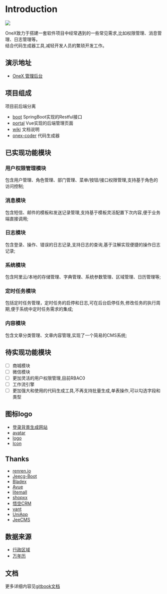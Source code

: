 # Introduction

![](https://cdn4.iconfinder.com/data/icons/space-and-astronomy-1/800/rocket-128.png)

OneX致力于搭建一套软件项目中经常遇到的一些常见需求,比如权限管理、消息管理、日志管理等。  
结合代码生成器工具,减轻开发人员的繁琐开发工作。

## 演示地址

* [OneX 管理后台](http://onex-admin.nb6868.com)

## 项目组成

项目前后端分离

* [boot](https://github.com/zhangchaoxu/onex-boot/tree/master/boot)  SpringBoot实现的Restful接口
* [portal](https://github.com/zhangchaoxu/onex-boot/tree/master/portal) Vue实现的后端管理页面
* [wiki](https://github.com/zhangchaoxu/onex-boot/tree/master/wiki) 文档说明
* [onex-coder](https://github.com/zhangchaoxu/onex-coder) 代码生成器

## 已实现功能模块

### 用户权限管理模块

包含用户管理、角色管理、部门管理、菜单/按钮/接口权限管理,支持基于角色的访问控制;

### 消息模块

包含短信、邮件的模板和发送记录管理,支持基于模板灵活配置下次内容,便于业务端直接调用;

### 日志模块

包含登录、操作、错误的日志记录,支持日志的查询,基于注解实现便捷的操作日志记录;

### 系统模块

包含阿里云/本地的存储管理、字典管理、系统参数管理、区域管理、日历管理等;

### 定时任务模块

包括定时任务管理，定时任务的启停和日志,可在后台启停任务,修改任务的执行周期,便于系统中定时任务需求的集成;

### 内容模块

包含文章分类管理、文章内容管理,实现了一个简易的CMS系统;

## 待实现功能模块

* [ ] 商城模块
* [ ] 微信模块
* [ ] 更加灵活的用户权限管理,目前RBAC0
* [ ] 工作流引擎
* [ ] 更加强大和使用的代码生成工具,不再支持批量生成,单表操作,可以勾选字段和类型

## 图标logo

* [登录背景生成网站](https://trianglify.io)
* [avatar](https://www.iconfinder.com/iconsets/business-avatar-1)
* [logo](https://www.iconfinder.com/icons/2120156/astronaut_astronomy_rocket_science_space_icon)
* [Icon](https://www.iconfont.cn/collections/detail?cid=9402)

## Thanks

* [renren.io](https://www.renren.io/)
* [Jeecg-Boot](http://www.jeecg.com/)
* [Bladex](https://bladex.vip/#/)
* [Avue](https://avuejs.com/)
* [litemall](https://github.com/linlinjava/litemall)
* [shopxx](https://www.shopxx.net/products/shopxx-b2b2c)
* [悟空CRM](https://gitee.com/wukongcrm/72crm-java)
* [vant](https://youzan.github.io/vant/)
* [UniApp](https://uniapp.dcloud.io/)
* [JeeCMS](http://www.jeecms.com/)

## 数据来源

* [行政区域](https://github.com/xiangyuecn/AreaCity-JsSpider-StatsGov/)
* [万年历](./)

## 文档

更多详细内容见[gitbook文档](https://onex.nb6868.com)

